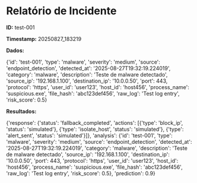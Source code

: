 # Relatório de Incidente

**ID:** test-001

**Timestamp:** 20250827_183219

**Dados:**

{'id': 'test-001', 'type': 'malware', 'severity': 'medium', 'source': 'endpoint_detection', 'detected_at': '2025-08-27T19:32:19.224019', 'category': 'malware', 'description': 'Teste de malware detectado', 'source_ip': '192.168.1.100', 'destination_ip': '10.0.0.50', 'port': 443, 'protocol': 'https', 'user_id': 'user123', 'host_id': 'host456', 'process_name': 'suspicious.exe', 'file_hash': 'abc123def456', 'raw_log': 'Test log entry', 'risk_score': 0.5}

**Resultados:**

{'response': {'status': 'fallback_completed', 'actions': [{'type': 'block_ip', 'status': 'simulated'}, {'type': 'isolate_host', 'status': 'simulated'}, {'type': 'alert_sent', 'status': 'simulated'}]}, 'analysis': {'id': 'test-001', 'type': 'malware', 'severity': 'medium', 'source': 'endpoint_detection', 'detected_at': '2025-08-27T19:32:19.224019', 'category': 'malware', 'description': 'Teste de malware detectado', 'source_ip': '192.168.1.100', 'destination_ip': '10.0.0.50', 'port': 443, 'protocol': 'https', 'user_id': 'user123', 'host_id': 'host456', 'process_name': 'suspicious.exe', 'file_hash': 'abc123def456', 'raw_log': 'Test log entry', 'risk_score': 0.5}, 'prediction': 0.9}

